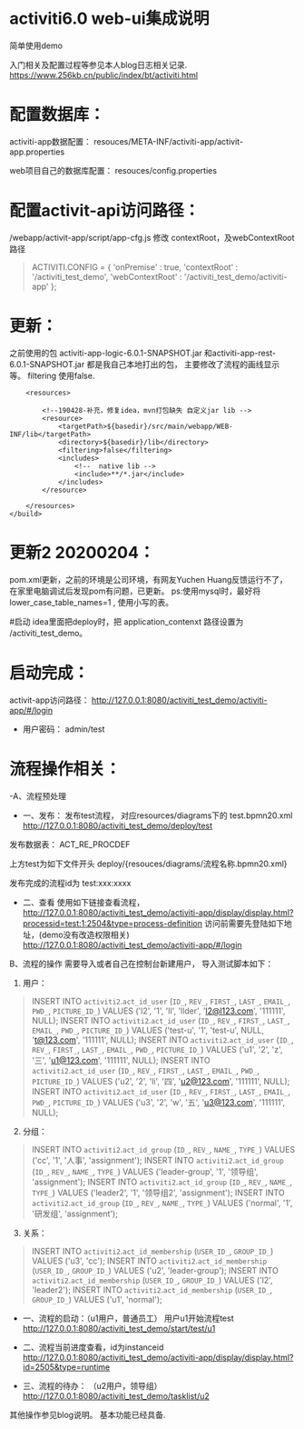 # activiti6.0 web-ui集成说明
简单使用demo

入门相关及配置过程等参见本人blog日志相关记录.
https://www.256kb.cn/public/index/bt/activiti.html




# 配置数据库：
activiti-app数据配置：
resouces/META-INF/activiti-app/activit-app.properties

web项目自己的数据库配置：
resouces/config.properties



# 配置activit-api访问路径：
/webapp/activit-app/script/app-cfg.js
修改
contextRoot，及webContextRoot路径
> ACTIVITI.CONFIG = {
> 		'onPremise' : true,
> 		'contextRoot' : '/activiti_test_demo',
> 		'webContextRoot' : '/activiti_test_demo/activiti-app'
> 	};



# 更新：
之前使用的包 activiti-app-logic-6.0.1-SNAPSHOT.jar 
和activiti-app-rest-6.0.1-SNAPSHOT.jar 都是我自己本地打出的包，
主要修改了流程的画线显示等。
filtering 使用false.
	<build>

		<resources>

			<!--190428-补充，修复idea，mvn打包缺失 自定义jar lib -->
			<resource>
				<targetPath>${basedir}/src/main/webapp/WEB-INF/lib</targetPath>
				<directory>${basedir}/lib</directory>
				<filtering>false</filtering>
				<includes>
					<!--  native lib -->
					<include>**/*.jar</include>
				</includes>
			</resource>

		</resources>
	</build>
# 更新2 20200204：
pom.xml更新，之前的环境是公司环境，有网友Yuchen Huang反馈运行不了，
在家里电脑调试后发现pom有问题，已更新。
ps:使用mysql时，最好将lower_case_table_names=1 , 使用小写的表。


#启动
idea里面把deploy时，把 application_contenxt 路径设置为 /activiti_test_demo。

# 启动完成：

activit-app访问路径：
http://127.0.0.1:8080/activiti_test_demo/activiti-app/#/login

- 用户密码：
admin/test





# 流程操作相关：
-A、流程预处理
- 一、发布：
发布test流程， 对应resources/diagrams下的 test.bpmn20.xml
http://127.0.0.1:8080/activiti_test_demo/deploy/test

发布数据表：
ACT_RE_PROCDEF

上方test为如下文件开头
deploy/{resouces/diagrams/流程名称.bpmn20.xml}

发布完成的流程id为 test:xxx:xxxx

- 二、查看
使用如下链接查看流程，
http://127.0.0.1:8080/activiti_test_demo/activiti-app/display/display.html?processid=test:1:2504&type=process-definition
访问前需要先登陆如下地址，(demo没有改造权限相关)
http://127.0.0.1:8080/activiti_test_demo/activiti-app/#/login



 B、流程的操作
需要导入或者自己在控制台新建用户，
导入测试脚本如下：
1. 用户：

> INSERT INTO `activiti2`.`act_id_user` (`ID_`, `REV_`, `FIRST_`, `LAST_`, `EMAIL_`, `PWD_`, `PICTURE_ID_`) VALUES ('l2', '1', 'll',  'llder', 'l2@l123.com', '111111', NULL);
> INSERT INTO `activiti2`.`act_id_user` (`ID_`, `REV_`, `FIRST_`, `LAST_`, `EMAIL_`, `PWD_`, `PICTURE_ID_`) VALUES ('test-u', '1', 'test-u', NULL, 't@123.com', '111111', NULL);
> INSERT INTO `activiti2`.`act_id_user` (`ID_`, `REV_`, `FIRST_`, `LAST_`, `EMAIL_`, `PWD_`, `PICTURE_ID_`) VALUES ('u1', '2', 'z', '三', 'u1@123.com', '111111', NULL);
> INSERT INTO `activiti2`.`act_id_user` (`ID_`, `REV_`, `FIRST_`, `LAST_`, `EMAIL_`, `PWD_`, `PICTURE_ID_`) VALUES ('u2', '2', 'li', '四', 'u2@123.com', '111111', NULL);
> INSERT INTO `activiti2`.`act_id_user` (`ID_`, `REV_`, `FIRST_`, `LAST_`, `EMAIL_`, `PWD_`, `PICTURE_ID_`) VALUES ('u3', '2', 'w', '五', 'u3@123.com', '111111', NULL);


2. 分组：
> INSERT INTO `activiti2`.`act_id_group` (`ID_`, `REV_`, `NAME_`, `TYPE_`) VALUES ('cc', '1', '人事', 'assignment');
> INSERT INTO `activiti2`.`act_id_group` (`ID_`, `REV_`, `NAME_`, `TYPE_`) VALUES ('leader-group', '1', '领导组', 'assignment');
> INSERT INTO `activiti2`.`act_id_group` (`ID_`, `REV_`, `NAME_`, `TYPE_`) VALUES ('leader2', '1', '领导组2', 'assignment');
> INSERT INTO `activiti2`.`act_id_group` (`ID_`, `REV_`, `NAME_`, `TYPE_`) VALUES ('normal', '1', '研发组', 'assignment');

3. 关系：
> INSERT INTO `activiti2`.`act_id_membership` (`USER_ID_`, `GROUP_ID_`) VALUES ('u3', 'cc');
> INSERT INTO `activiti2`.`act_id_membership` (`USER_ID_`, `GROUP_ID_`) VALUES ('u2', 'leader-group');
> INSERT INTO `activiti2`.`act_id_membership` (`USER_ID_`, `GROUP_ID_`) VALUES ('l2', 'leader2');
> INSERT INTO `activiti2`.`act_id_membership` (`USER_ID_`, `GROUP_ID_`) VALUES ('u1', 'normal');


- 一、流程的启动：（u1用户，普通员工）
用户u1开始流程test
http://127.0.0.1:8080/activiti_test_demo/start/test/u1

- 二、流程当前进度查看，id为instanceid
http://127.0.0.1:8080/activiti_test_demo/activiti-app/display/display.html?id=2505&type=runtime



- 三、流程的待办： （u2用户，领导组）
http://127.0.0.1:8080/activiti_test_demo/tasklist/u2


其他操作参见blog说明。
基本功能已经具备.
